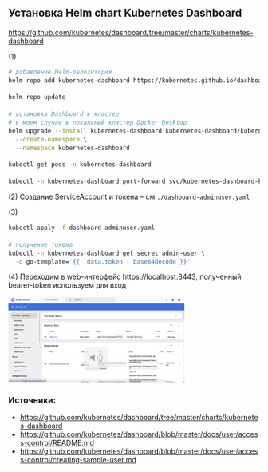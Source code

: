 ## Установка Helm chart Kubernetes Dashboard

https://github.com/kubernetes/dashboard/tree/master/charts/kubernetes-dashboard

(1)

```bash
# добавление Helm-репозитория
helm repo add kubernetes-dashboard https://kubernetes.github.io/dashboard/

helm repo update

# установка Dashboard в кластер
# в моем случае в локальный кластер Docker Desktop
helm upgrade --install kubernetes-dashboard kubernetes-dashboard/kubernetes-dashboard \
  --create-namespace \
  --namespace kubernetes-dashboard

kubectl get pods -n kubernetes-dashboard

kubectl -n kubernetes-dashboard port-forward svc/kubernetes-dashboard-kong-proxy 8443:443

```

(2)
Создание ServiceAccount и токена – см `./dashboard-adminuser.yaml`

(3)

```bash
kubectl apply -f dashboard-adminuser.yaml

# получение токена
kubectl -n kubernetes-dashboard get secret admin-user \
  -o go-template='{{ .data.token | base64decode }}'
```

(4)
Переходим в web-интерфейс https://localhost:8443, полученный bearer-token используем для вход

<img src="kubernetes-dashboard-screenshot.png" alt="Dashboard UI" width="70%"/>

### Источники:

- https://github.com/kubernetes/dashboard/tree/master/charts/kubernetes-dashboard
- https://github.com/kubernetes/dashboard/blob/master/docs/user/access-control/README.md
- https://github.com/kubernetes/dashboard/blob/master/docs/user/access-control/creating-sample-user.md
